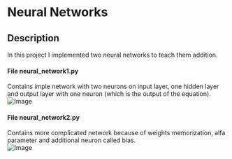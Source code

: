 # Neural Networks
## Description
In this project I implemented two neural networks to teach them addition. 

#### File neural_network1.py
Contains imple network with two neurons on input layer, one hidden layer and output layer with one neuron (which is  the output of the equation).  
![Image](https://i.imgur.com/0EL1sXa.png)

#### File neural_network2.py
Contains more complicated network because of weights memorization, alfa parameter and additional neuron called bias.  
![Image](https://i.imgur.com/ZXjTsm8.png)
